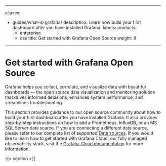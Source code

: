 -----

aliases:

- guides/what-is-grafana/
  description: Learn how build your first dashboard after you have installed Grafana.
  labels:
  products:
  - enterprise
  - oss
    title: Get started with Grafana Open Source
    weight: 9

-----

# Get started with Grafana Open Source

Grafana helps you collect, correlate, and visualize data with beautiful dashboards — the open source data visualization and monitoring solution that drives informed decisions, enhances system performance, and streamlines troubleshooting.

This section provides guidance to our open source community about how to build your first dashboard after you have installed Grafana. It also provides step-by-step instructions on how to add a Prometheus, InfluxDB, or an MS SQL Server data source. If you are connecting a different data source, please refer to our complete list of supported [Data sources](../datasources/). If you would like to learn how to get started with Grafana Cloud, our fully managed observability stack, visit the [Grafana Cloud documentation](https://grafana.com/docs/grafana-cloud/quickstart/) for more information.

{{\< section \>}}
